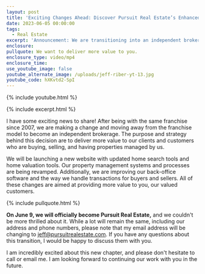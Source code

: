 ```yaml
---
layout: post
title: 'Exciting Changes Ahead: Discover Pursuit Real Estate’s Enhanced Services'
date: 2023-06-05 00:00:00
tags:
  - Real Estate
excerpt: 'Announcement: We are transitioning into an independent brokerage!'
enclosure:
pullquote: We want to deliver more value to you.
enclosure_type: video/mp4
enclosure_time:
use_youtube_image: false
youtube_alternate_image: /uploads/jeff-riber-yt-13.jpg
youtube_code: hXKvtd2-SpI
---
```

{% include youtube.html %}

{% include excerpt.html %}

I have some exciting news to share! After being with the same franchise since 2007, we are making a change and moving away from the franchise model to become an independent brokerage. The purpose and strategy behind this decision are to deliver more value to our clients and customers who are buying, selling, and having properties managed by us.

We will be launching a new website with updated home search tools and home valuation tools. Our property management systems and processes are being revamped. Additionally, we are improving our back-office software and the way we handle transactions for buyers and sellers. All of these changes are aimed at providing more value to you, our valued customers.

{% include pullquote.html %}

**On June 9, we will officially become Pursuit Real Estate,** and we couldn't be more thrilled about it. While a lot will remain the same, including our address and phone numbers, please note that my email address will be changing to [jeff@pursuitrealestate.com](mailto:jeff@pursuitrealestate.com). If you have any questions about this transition, I would be happy to discuss them with you.

I am incredibly excited about this new chapter, and please don't hesitate to call or email me. I am looking forward to continuing our work with you in the future.